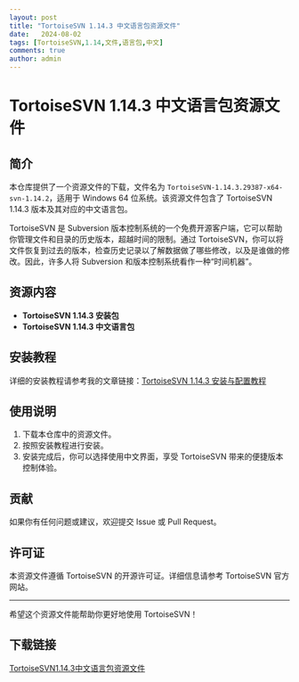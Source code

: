 ```yaml
---
layout: post
title: "TortoiseSVN 1.14.3 中文语言包资源文件"
date:   2024-08-02
tags: [TortoiseSVN,1.14,文件,语言包,中文]
comments: true
author: admin
---
```

# TortoiseSVN 1.14.3 中文语言包资源文件

## 简介

本仓库提供了一个资源文件的下载，文件名为 `TortoiseSVN-1.14.3.29387-x64-svn-1.14.2`，适用于 Windows 64 位系统。该资源文件包含了 TortoiseSVN 1.14.3 版本及其对应的中文语言包。

TortoiseSVN 是 Subversion 版本控制系统的一个免费开源客户端，它可以帮助你管理文件和目录的历史版本，超越时间的限制。通过 TortoiseSVN，你可以将文件恢复到过去的版本，检查历史记录以了解数据做了哪些修改，以及是谁做的修改。因此，许多人将 Subversion 和版本控制系统看作一种“时间机器”。

## 资源内容

- **TortoiseSVN 1.14.3 安装包**
- **TortoiseSVN 1.14.3 中文语言包**

## 安装教程

详细的安装教程请参考我的文章链接：[TortoiseSVN 1.14.3 安装与配置教程](https://blog.csdn.net/qq_45978154/article/details/126837133)

## 使用说明

1. 下载本仓库中的资源文件。
2. 按照安装教程进行安装。
3. 安装完成后，你可以选择使用中文界面，享受 TortoiseSVN 带来的便捷版本控制体验。

## 贡献

如果你有任何问题或建议，欢迎提交 Issue 或 Pull Request。

## 许可证

本资源文件遵循 TortoiseSVN 的开源许可证。详细信息请参考 TortoiseSVN 官方网站。

---

希望这个资源文件能帮助你更好地使用 TortoiseSVN！

## 下载链接

[TortoiseSVN1.14.3中文语言包资源文件](https://pan.quark.cn/s/49af4a9732a4)